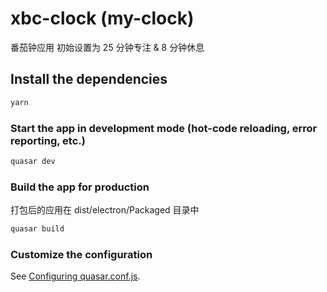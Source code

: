 # xbc-clock (my-clock)

番茄钟应用
初始设置为 25 分钟专注 & 8 分钟休息

## Install the dependencies

```bash
yarn
```

### Start the app in development mode (hot-code reloading, error reporting, etc.)

```bash
quasar dev
```

### Build the app for production

打包后的应用在 dist/electron/Packaged 目录中

```bash
quasar build
```

### Customize the configuration

See [Configuring quasar.conf.js](https://quasar.dev/quasar-cli/quasar-conf-js).
